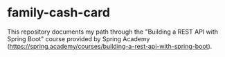 # family-cash-card
This repository documents my path through the "Building a REST API with Spring Boot" course provided by Spring Academy (https://spring.academy/courses/building-a-rest-api-with-spring-boot).
